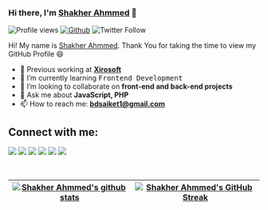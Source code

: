 
### Hi there, I'm [Shakher Ahmmed](bdsaiket.github.io) 👋
![Profile views](https://visitor-badge.glitch.me/badge?page_id=bdsaiket)
[![Github](https://img.shields.io/github/followers/bdsaiket?label=Follow&style=social)](https://github.com/bdsaiket)
![Twitter Follow](https://img.shields.io/twitter/follow/bdsaiket?style=social)

Hi! My name is [Shakher Ahmmed](bdsaiket.github.io). Thank You for taking the time to view my GitHub Profile :smile:

- 🔭 Previous working at **[Xirosoft](https://xirosoft.com)**
- 🌱 I’m currently learning <kbd>Frontend Development</kbd>
- 👯 I’m looking to collaborate on **front-end and back-end projects**
- 💬 Ask me about **JavaScript, PHP**
- 📫 How to reach me: **[bdsaiket1@gmail.com](mailto:bdsaiket1@gmail.com)**
<!-- 
**My Reseach Interest**:
- Classification

 **I am open to**:

- any collobration work,
- front-end projects and
- research internships 

**Recent Update**:
- **January 2021**: Age Calculator is live. [[Website]](https://reactsc.github.io/age-calc/).
 -->

## Connect with me:

<p align = "center">
  
[<img src="https://img.shields.io/badge/youtube-%2312100E.svg?&style=for-the-badge&logo=youtube&logoColor=white&color=black" />](https://www.youtube.com/@bdsaiket1)
[<img src="https://img.shields.io/badge/twitter-%231DA1F2.svg?&style=for-the-badge&logo=twitter&logoColor=white&color=black" />](https://twitter.com/bdsaiket) 
[<img src="https://img.shields.io/badge/linkedin-%2312100E.svg?&style=for-the-badge&logo=linkedin&logoColor=white&color=black" />](https://www.linkedin.com/in/bdsaiket/)
[<img src="https://img.shields.io/badge/medium-%2312100E.svg?&style=for-the-badge&logo=medium&logoColor=white&color=black" />](https://medium.com/)
[<img src="https://img.shields.io/badge/instagram-%2312100E.svg?&style=for-the-badge&logo=instagram&logoColor=white&color=black" />](https://www.instagram.com/bdsaiket01/)
[<img src="https://img.shields.io/badge/facebook-%2312100E.svg?&style=for-the-badge&logo=facebook&logoColor=white&color=black" />](https://www.facebook.com/shakerahamed.saiket/)
  
</p>
<br>

| [![Shakher Ahmmed's github stats](https://github-readme-stats.vercel.app/api?username=bdsaiket&show_icons=true&theme=react)](https://github.com/bdsaiket) | [![Shakher Ahmmed's GitHub Streak](https://github-readme-streak-stats.herokuapp.com/?user=bdsaiket&theme=react)](https://github.com/bdsaiket) |
| --- | --- |

<br>

<!-- [![Sofiqul's GitHub Activity Graph](https://activity-graph.herokuapp.com/graph?username=sofiquldev&theme=react&bg_color=0D1117&color=5BCDEC&line=5BCDEC&point=FFFFFF)](https://github.com/sofiquldev) -->


